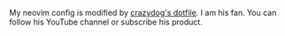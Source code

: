 My neovim config is modified by [crazydog's dotfile](https://github.com/craftzdog/dotfiles-public).
I am his fan. You can follow his YouTube channel or subscribe his product.
